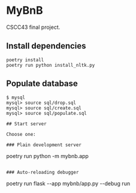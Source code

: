# MyBnB

CSCC43 final project.

## Install dependencies

```
poetry install
poetry run python install_nltk.py
```

## Populate database

```
$ mysql
mysql> source sql/drop.sql
mysql> source sql/create.sql
mysql> source sql/populate.sql

## Start server

Choose one:

### Plain development server

```
poetry run python -m mybnb.app
```

### Auto-reloading debugger

```
poetry run flask --app mybnb/app.py --debug run
```
